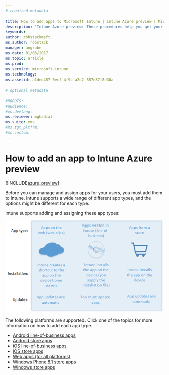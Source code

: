 ```yaml
---
# required metadata

title: How to add apps to Microsoft Intune | Intune Azure preview | Microsoft Docs
description: "Intune Azure preview: These procedures help you get your apps into Intune ready to be assigned to users and devices. "
keywords:
author: robstackmsft
ms.author: robstack
manager: angrobe
ms.date: 01/03/2017
ms.topic: article
ms.prod:
ms.service: microsoft-intune
ms.technology:
ms.assetid: a1ded457-0ecf-4f9c-a2d2-857d57f8d30a

# optional metadata

#ROBOTS:
#audience:
#ms.devlang:
ms.reviewer: mghadial
ms.suite: ems
#ms.tgt_pltfrm:
#ms.custom:
---
```


# How to add an app to Intune Azure preview

[!INCLUDE[azure_preview](../includes/azure_preview.md)]

Before you can manage and assign apps for your users, you must add them to Intune. Intune supports a wide range of different app types, and the options might be different for each type.

Intune supports adding and assigning these app types:

![App types supported by Intune](./media/app-types.png)

The following platforms are supported. Click one of the topics for more information on how to add each app type.

- [Android line-of-business apps](/intune-azure/manage-apps/android-lob-app)
- [Android store apps](/intune-azure/manage-apps/android-store-app)
- [iOS line-of-business apps](/intune-azure/manage-apps/ios-lob-app)
- [iOS store apps](/intune-azure/manage-apps/ios-store-app)
- [Web apps (for all platforms)](/intune-azure/manage-apps/web-app)
- [Windows Phone 8.1 store apps](/intune-azure/manage-apps/windows-phone-8-1-store-app)
- [Windows store apps](/intune-azure/manage-apps/windows-store-app)
















